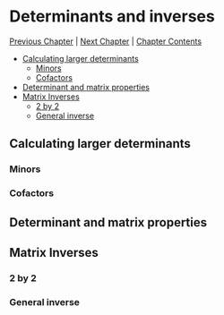 # Determinants and inverses <!-- omit in toc -->

[Previous Chapter][prev] | [Next Chapter][next] | [Chapter Contents][index]

[prev]: ./02geometry
[next]: ./04hyperbolic
[index]: ./index

- [Calculating larger determinants](#calculating-larger-determinants)
  - [Minors](#minors)
  - [Cofactors](#cofactors)
- [Determinant and matrix properties](#determinant-and-matrix-properties)
- [Matrix Inverses](#matrix-inverses)
  - [2 by 2](#2-by-2)
  - [General inverse](#general-inverse)

## Calculating larger determinants

### Minors

### Cofactors

## Determinant and matrix properties

## Matrix Inverses

### 2 by 2

### General inverse